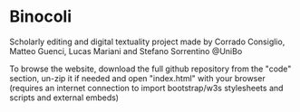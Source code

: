 # Binocoli
Scholarly editing and digital textuality project made by Corrado Consiglio, Matteo Guenci, Lucas Mariani and Stefano Sorrentino @UniBo

To browse the website, download the full github repository from the "code" section, un-zip it if needed and open "index.html" with your browser (requires an internet connection to import bootstrap/w3s stylesheets and scripts and external embeds)
